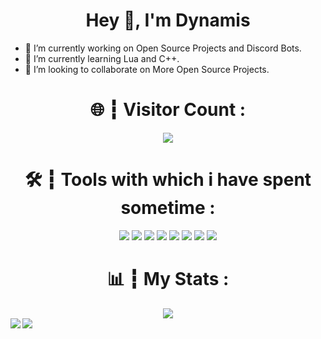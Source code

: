 <h1 align="center">Hey 👋, I'm Dynamis</h1>

- 🔭 I’m currently working on Open Source Projects and Discord Bots.
- 🌱 I’m currently learning Lua and C++.
- 👯 I’m looking to collaborate on More Open Source Projects.

<h1 align="center">🌐 ┇ Visitor Count :</h1>
<p align="center"><img src="https://profile-counter.glitch.me/Dynamis207/count.svg"/>

<h1 align="center">🛠️ ┇ Tools with which i have spent sometime :</h1>
<p align="center"><img src="https://img.shields.io/badge/node.js%20-%2343853D.svg?&style=for-the-badge&logo=node.js&logoColor=white"/>   <img src="https://img.shields.io/badge/javascript%20-%23323330.svg?&style=for-the-badge&logo=javascript&logoColor=%23F7DF1E"/>   <img src="https://img.shields.io/badge/html5%20-%23E34F26.svg?&style=for-the-badge&logo=html5&logoColor=white"/>   <img src="https://img.shields.io/badge/css3%20-%231572B6.svg?&style=for-the-badge&logo=css3&logoColor=white"/>   <img src="https://img.shields.io/badge/python%20-%2314354C.svg?&style=for-the-badge&logo=python&logoColor=white"/>   <img src="https://img.shields.io/badge/github%20-%23121011.svg?&style=for-the-badge&logo=github&logoColor=white"/>   <img src="https://img.shields.io/badge/heroku%20-%23430098.svg?&style=for-the-badge&logo=heroku&logoColor=white"/>     <img src ="https://img.shields.io/badge/MongoDB-%234ea94b.svg?&style=for-the-badge&logo=mongodb&logoColor=white"/></p>

<h1 align="center">📊 ┇ My Stats :</h1> 
<div align="center"><img src="https://github-profile-trophy.vercel.app/?username=Dynamis207&theme=dracula&count_private=true"></div>
<img align="left" src="https://github-readme-stats.vercel.app/api?username=dynamis207&show_icons=true&hide_border=true&theme=tokyonight"><img align="left" src="https://github-readme-stats.vercel.app/api/top-langs/?username=zhue675&theme=tokyonight&hide=batchfile">
